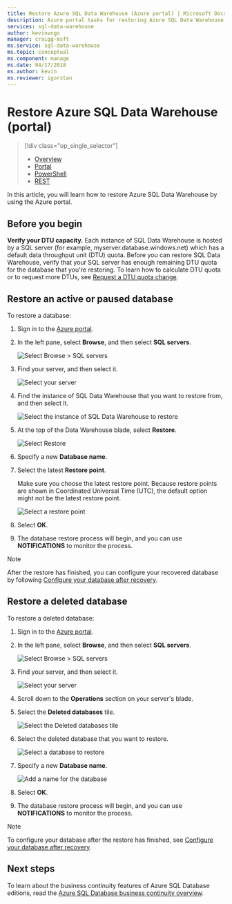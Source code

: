```yaml
---
title: Restore Azure SQL Data Warehouse (Azure portal) | Microsoft Docs
description: Azure portal tasks for restoring Azure SQL Data Warehouse.
services: sql-data-warehouse
author: kevinvngo
manager: craigg-msft
ms.service: sql-data-warehouse
ms.topic: conceptual
ms.component: manage
ms.date: 04/17/2018
ms.author: kevin
ms.reviewer: igorstan
---
```


# Restore Azure SQL Data Warehouse (portal)
> [!div class="op_single_selector"]
> * [Overview][Overview]
> * [Portal][Portal]
> * [PowerShell][PowerShell]
> * [REST][REST]
>
>
In this article, you will learn how to restore Azure SQL Data Warehouse by using the Azure portal.

## Before you begin
**Verify your DTU capacity.** Each instance of SQL Data Warehouse is hosted by a SQL server (for example, myserver.database.windows.net) which has a default data throughput unit (DTU) quota. Before you can restore SQL Data Warehouse, verify that your SQL server has enough remaining DTU quota for the database that you're restoring. To learn how to calculate DTU quota or to request more DTUs, see [Request a DTU quota change][Request a DTU quota change].

## Restore an active or paused database
To restore a database:

1. Sign in to the [Azure portal][Azure portal].
2. In the left pane, select **Browse**, and then select **SQL servers**.

    ![Select Browse > SQL servers](./media/sql-data-warehouse-restore-database-portal/01-browse-for-sql-server.png)
3. Find your server, and then select it.

    ![Select your server](./media/sql-data-warehouse-restore-database-portal/01-select-server.png)
4. Find the instance of SQL Data Warehouse that you want to restore from, and then select it.

    ![Select the instance of SQL Data Warehouse to restore](./media/sql-data-warehouse-restore-database-portal/01-select-active-dw.png)
5. At the top of the Data Warehouse blade, select **Restore**.

    ![Select Restore](./media/sql-data-warehouse-restore-database-portal/01-select-restore-from-active.png)
6. Specify a new **Database name**.
7. Select the latest **Restore point**.

   Make sure you choose the latest restore point. Because restore points are shown in Coordinated Universal Time (UTC), the default option might not be the latest restore point.

      ![Select a restore point](./media/sql-data-warehouse-restore-database-portal/01-restore-blade-from-active.png)
8. Select **OK**.
9. The database restore process will begin, and you can use **NOTIFICATIONS** to monitor the process.

> [!NOTE]
> After the restore has finished, you can configure your recovered database by following [Configure your database after recovery][Configure your database after recovery].
>
>

## Restore a deleted database
To restore a deleted database:

1. Sign in to the [Azure portal][Azure portal].
2. In the left pane, select **Browse**, and then select **SQL servers**.

    ![Select Browse > SQL servers](./media/sql-data-warehouse-restore-database-portal/01-browse-for-sql-server.png)
3. Find your server, and then select it.

    ![Select your server](./media/sql-data-warehouse-restore-database-portal/02-select-server.png)
4. Scroll down to the **Operations** section on your server's blade.
5. Select the **Deleted databases** tile.

    ![Select the Deleted databases tile](./media/sql-data-warehouse-restore-database-portal/02-select-deleted-dws.png)
6. Select the deleted database that you want to restore.

    ![Select a database to restore](./media/sql-data-warehouse-restore-database-portal/02-select-deleted-dw.png)
7. Specify a new **Database name**.

    ![Add a name for the database](./media/sql-data-warehouse-restore-database-portal/02-restore-blade-from-deleted.png)
8. Select **OK**.
9. The database restore process will begin, and you can use **NOTIFICATIONS** to monitor the process.

> [!NOTE]
> To configure your database after the restore has finished, see [Configure your database after recovery][Configure your database after recovery].
>
>

## Next steps
To learn about the business continuity features of Azure SQL Database editions, read the [Azure SQL Database business continuity overview][Azure SQL Database business continuity overview].

<!--Image references-->

<!--Article references-->
[Azure SQL Database business continuity overview]: ../sql-database/sql-database-business-continuity.md
[Overview]: ./sql-data-warehouse-restore-database-overview.md
[Portal]: ./sql-data-warehouse-restore-database-portal.md
[PowerShell]: ./sql-data-warehouse-restore-database-powershell.md
[REST]: ./sql-data-warehouse-restore-database-rest-api.md
[Configure your database after recovery]: ../sql-database/sql-database-disaster-recovery.md#configure-your-database-after-recovery
[Request a DTU quota change]: ./sql-data-warehouse-get-started-create-support-ticket.md

<!--MSDN references-->

<!--Blog references-->

<!--Other Web references-->
[Azure portal]: https://portal.azure.com/
